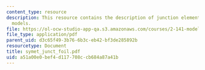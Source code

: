 ```yaml
---
content_type: resource
description: This resource contains the description of junction elements in network
  models.
file: https://ol-ocw-studio-app-qa.s3.amazonaws.com/courses/2-141-modeling-and-simulation-of-dynamic-systems-fall-2006/a51a00e0bef4d117708ccb684a87a41b_symet_junct_foil.pdf
file_type: application/pdf
parent_uid: d3c65f49-3b76-6b3c-eb42-bf3de285892b
resourcetype: Document
title: symet_junct_foil.pdf
uid: a51a00e0-bef4-d117-708c-cb684a87a41b
---
```

